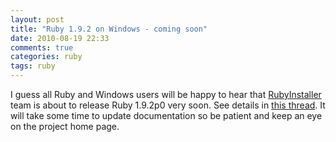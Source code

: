 ```yaml
---
layout: post
title: "Ruby 1.9.2 on Windows - coming soon"
date: 2010-08-19 22:33
comments: true
categories: ruby
tags: ruby
---
```

I guess all Ruby and Windows users will be happy to hear that [RubyInstaller](http://rubyinstaller.org/) team is about to release Ruby 1.9.2p0 very soon. See details in [this thread](http://groups.google.com/group/rubyinstaller/browse_thread/thread/a9b1149f9ee77a72). It will take some time to update documentation so be patient and keep an eye on the project home page.
